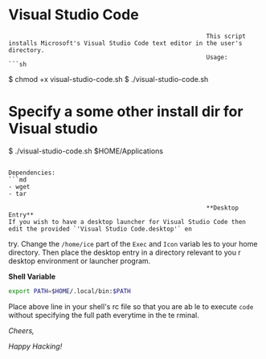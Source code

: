 # Visual Studio Code
                                                           This script installs Microsoft's Visual Studio Code text editor in the user's directory.
                                                           Usage:                                                     ```sh
$ chmod +x visual-studio-code.sh
$ ./visual-studio-code.sh
# Specify a some other install dir for Visual studio
$ ./visual-studio-code.sh $HOME/Applications
```

Dependencies:
```md
- wget
- tar
```
                                                           **Desktop Entry**                                                                                                     If you wish to have a desktop launcher for Visual Studio Code then edit the provided `'Visual Studio Code.desktop'` en
try.
Change the `/home/ice` part of the `Exec` and `Icon` variab
les to your home directory.
Then place the desktop entry in a directory relevant to you
r desktop environment or launcher program.

**Shell Variable**

```sh
export PATH=$HOME/.local/bin:$PATH
```

Place above line in your shell's rc file so that you are ab
le to execute
`code` without specifying the full path everytime in the te
rminal.


*Cheers,*

*Happy Hacking!*
